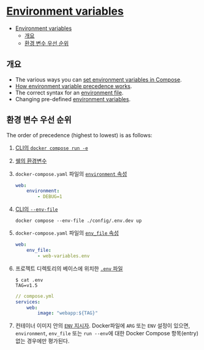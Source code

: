 # [Environment variables](https://docs.docker.com/compose/environment-variables/)

- [Environment variables](#environment-variables)
    - [개요](#개요)
    - [환경 변수 우선 순위](#환경-변수-우선-순위)

## 개요

- The various ways you can [set environment variables in Compose](https://docs.docker.com/compose/environment-variables/set-environment-variables/).
- [How environment variable precedence works](https://docs.docker.com/compose/environment-variables/envvars-precedence/).
- The correct syntax for an [environment file](https://docs.docker.com/compose/environment-variables/env-file/).
- Changing pre-defined [environment variables](https://docs.docker.com/compose/environment-variables/envvars/).

## 환경 변수 우선 순위

The order of precedence (highest to lowest) is as follows:

1. [CLI의 `docker compose run -e`](https://docs.docker.com/compose/environment-variables/set-environment-variables/#set-environment-variables-with-docker-compose-run---env)
2. [쉘의 환경변수](https://docs.docker.com/compose/environment-variables/set-environment-variables/#substitute-from-the-shell)
3. `docker-compose.yaml` 파일의 [`environment` 속성](https://docs.docker.com/compose/environment-variables/set-environment-variables/#use-the-environment-attribute)

    ```yaml
    web:
        environment:
            - DEBUG=1
    ```

4. [CLI의 `--env-file`](https://docs.docker.com/compose/environment-variables/set-environment-variables/#substitute-with---env-file)

    ```shell
    docker compose --env-file ./config/.env.dev up
    ```

5. `docker-compose.yaml` 파일의 [`env_file` 속성](https://docs.docker.com/compose/environment-variables/set-environment-variables/#use-the-env_file-attribute)

    ```yaml
    web:
        env_file:
            - web-variables.env
    ```

6. 프로젝트 디렉토리의 베이스에 위치한 [`.env` 파일](https://docs.docker.com/compose/environment-variables/set-environment-variables/#substitute-with-an-env-file)

    ```shell
    $ cat .env
    TAG=v1.5
    ```

    ```yaml
    // compose.yml
    services:
        web:
            image: "webapp:${TAG}"
    ```

7. 컨테이너 이미지 안의 [`ENV` 지시자](https://docs.docker.com/engine/reference/builder/#env). Docker파일에 `ARG` 또는 `ENV` 설정이 있으면, `environment`, `env_file` 또는  `run --env`에 대한 Docker Compose 항목(entry) 없는 경우에만 평가된다.
